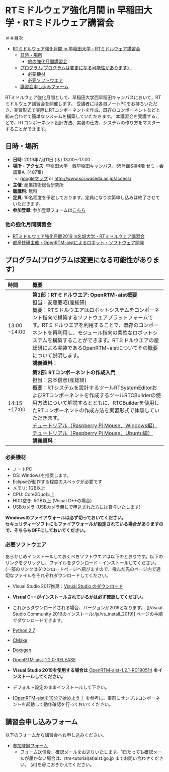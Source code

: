# RTミドルウェア強化月間 in 早稲田大学・RTミドルウェア講習会

＃＃目次

<!-- TOC -->

- [RTミドルウェア強化月間 in 早稲田大学・RTミドルウェア講習会](#rtミドルウェア強化月間-in-早稲田大学・rtミドルウェア講習会)
    - [日時・場所](#日時・場所)
        - [他の強化月間講習会](#他の強化月間講習会)
    - [プログラム(プログラムは変更になる可能性があります）](#プログラムプログラムは変更になる可能性があります)
        - [必要機材](#必要機材)
        - [必要ソフトウエア](#必要ソフトウエア)
    - [講習会申し込みフォーム](#講習会申し込みフォーム)

<!-- /TOC -->

RTミドルウェア強化月間として、早稲田大学西早稲田キャンパスにおいて，RTミドルウェア講習会を開催します。
受講者には各自ノートPCをお持ちいただき、実習形式で実際にRTコンポーネントを作成、既存のコンポーネントなどと組み合わせて簡単なシステムを構築していただきます。
本講習会を受講することで、RTコンポーネント設計方法、実装の仕方、システムの作り方をマスターすることができます。

## 日時・場所
- **日時**: 2019年7月11日 (木) 13:00〜17:00
- **場所・アクセス**: [早稲田大学　西早稲田キャンパス](https://www.waseda.jp/fsci/access/)、55号館S棟4階 ゼミ・会議室A（407室）
  - [googleマップ](https://maps.google.co.jp/maps?q=35.705585,139.708339&hl=ja&ll=35.705585,139.708339&spn=0.008956,0.016512&sll=35.705593,139.708436&sspn=0.008956,0.016512&brcurrent=3,0x60188d24cf30335b:0x9cc4ed5b2edeb4a7,0&t=m&z=17)
   or http://www.sci.waseda.ac.jp/access/
- **主催**: 産業技術総合研究所
- **聴講料**: 無料 
- **定員**: 10名程度を予定しております。定員になり次第申し込みは終了させていただきます。
- **参加登録**: 参加登録フォームは[こちら](https://forms.gle/cEgtfQ8HUuTUCoL4A)

### 他の強化月間講習会

- [RTミドルウェア強化月間2019 in名城大学・RTミドルウェア講習会](bootcamp2019_meijyo)
- [都産技研主催・OpenRTM-aistによるロボット・ソフトウェア開発](https://www.iri-tokyo.jp/seminar/190709.html)

## プログラム(プログラムは変更になる可能性があります）

|**時間**|**概要**|
|:---|:---|
| 13:00 -14:00 | **第1部：RTミドルウエア: OpenRTM-aist概要** <br/> 担当：安藤慶昭(産総研) <br/> 概要：RTミドルウエアはロボットシステムをコンポーネント指向で構築するソフトウエアプラットフォームです。RTミドルウエアを利用することで、既存のコンポーネントを再利用し、モジュール指向の柔軟なロボットシステムを構築することができます。RTミドルウエアの産総研による実装であるOpenRTM-aistについてその概要について説明します。 <br/> **講義資料**：|
| 14:15 -17:00 | **第2部: RTコンポーネントの作成入門** <br/> 担当：宮本信彦(産総研) <br/> 概要：RTシステムを設計するツールRTSystemEditorおよびRTコンポーネントを作成するツールRTCBuilderの使用方法について解説するとともに、RTCBuilderを使用したRTコンポーネントの作成方法を実習形式で体験していただきます。 <br/> [チュートリアル（Raspberry Pi Mouse、Windows編）](https://openrtm.org/openrtm/ja/node/6310) <br/> [チュートリアル（Raspberry Pi Mouse、Ubuntu編）](https://openrtm.org/openrtm//ja/node/6311) <br/> **講義資料**： |



### 必要機材
- ノートPC
 - OS: Windowsを推奨します。
 - Eclipseが動作する程度のスペックが必要です
 - メモリ: 1GB以上
 - CPU: Core2Duo以上
 - HDD空き: 5GB以上 (Visual C++の場合)
- USBカメラ (USBカメラ無しで申込まれた方には貸与いたします)

**Windowsのファイアウォールは必ず切っておいてください。**
<br/>
**セキュリティーソフトにもファイアウォールが設定されている場合がありますので、そちらもOFFにしておいてください。**


### 必要ソフトウエア

あらかじめインストールしておくべきソフトウエアは以下のとおりです。以下のリンクをクリックし、ファイルをダウンロード・インストールしてください。(一部のリンクはダウンロードページへ飛びますので、飛んだ先のページ内で適切なファイルをそれぞれダウンロードしてください。


- Visual Studio 2017推奨：[Visual Studio のダウンロード](https://visualstudio.microsoft.com/ja/downloads/?utm_source=mscom&utm_campaign=msdocs)
 - **Visual C++がインストールされているかは必ず確認してください。**
 - これからダウンロードされる場合、バージョンが2019となります。 [[Visual Studio Community 2019のインストール:/ja/vs_install_2019]] ページの手順でダウンロードできます。
- [Python 2.7](https://www.python.org/ftp/python/2.7.16/python-2.7.16.amd64.msi)
- [CMake](https://github.com/Kitware/CMake/releases/download/v3.14.1/cmake-3.14.1-win64-x64.msi)
- [Doxygen](http://doxygen.nl/files/doxygen-1.8.14-setup.exe)
- [OpenRTM-aist-1.2.0-RELEASE](https://github.com/OpenRTM/OpenRTM-aist/releases/download/v1.2.0/OpenRTM-aist-1.2.0-RELEASE_x86_64.msi)
 - **Visual Studio 2019を使用する場合は** [OpenRTM-aist-1.2.1-RC190514](https://github.com/OpenRTM/OpenRTM-aist/releases/download/v1.2.0/OpenRTM-aist-1.2.1-RC190514_x86_64.msi) **をインストールしてください。**
 - デフォルト設定のままインストールして下さい。

- [[OpenRTM-aistを10分で始めよう！](https://openrtm.org/openrtm/ja/node/6521) を参考に、事前にサンプルコンポーネントを起動して動作確認を行っておいてください。

## 講習会申し込みフォーム

以下のフォームから講習会へお申し込みください。
- [参加登録フォーム](https://forms.gle/cEgtfQ8HUuTUCoL4A)
  - フォーム送信後、確認メールをお送りいたします。1日たっても確認メールが届かない場合は、rtm-tutorial(at)aist.go.jp までお問い合わせください。
  (at)を＠におきかえてください。

